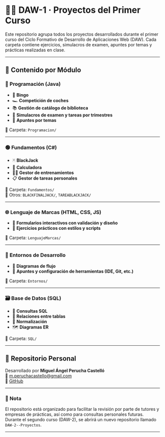 # 🧑‍💻 DAW-1 · Proyectos del Primer Curso

Este repositorio agrupa todos los proyectos desarrollados durante el primer curso del Ciclo Formativo de Desarrollo de Aplicaciones Web (DAW). Cada carpeta contiene ejercicios, simulacros de examen, apuntes por temas y prácticas realizadas en clase.

---

## 📁 Contenido por Módulo

### 🔷 Programación (Java)

- 🎲 **Bingo**
- 🏎️ **Competición de coches**
- 📚 **Gestión de catálogo de biblioteca**
- 📄 **Simulacros de examen y tareas por trimestres**
- 📝 **Apuntes por temas**

📂 Carpeta: `Programacion/`

---

### 🟢 Fundamentos (C#)

- 🃏 **BlackJack**
- 🧮 **Calculadora**
- 🏋️‍♂️ **Gestor de entrenamientos**
- 📋 **Gestor de tareas personales**

📂 Carpeta: `Fundamentos/`  
📂 Otros: `BLACKFINALJACK/`, `TAREABLACKJACK/`

---

### 🌐 Lenguaje de Marcas (HTML, CSS, JS)

- 🧾 **Formularios interactivos con validación y diseño**
- 🎨 **Ejercicios prácticos con estilos y scripts**

📂 Carpeta: `LenguajeMarcas/`

---

### 🧠 Entornos de Desarrollo

- 📘 **Diagramas de flujo**
- 📄 **Apuntes y configuración de herramientas (IDE, Git, etc.)**

📂 Carpeta: `Entornos/`

---

### 🗃️ Base de Datos (SQL)

- 🔧 **Consultas SQL**
- 🔗 **Relaciones entre tablas**
- 🧩 **Normalización**
- 🗺️ **Diagramas ER**

📂 Carpeta: `SQL/`

---

## 🔗 Repositorio Personal

Desarrollado por **Miguel Ángel Perucha Castelló**  
📧 [m.peruchacastello@gmail.com](mailto:m.peruchacastello@gmail.com)  
📎 [GitHub](https://github.com/miguel-pc-09)

---

### 📌 Nota

El repositorio está organizado para facilitar la revisión por parte de tutores y empresas de prácticas, así como para consultas personales futuras.  
Durante el segundo curso (DAW-2), se abrirá un nuevo repositorio llamado `DAW-2--Proyectos`.

---
